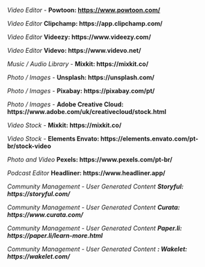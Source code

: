 <i> Video Editor </i> - <b> Powtoon: https://www.powtoon.com/ </b>
<p><i> Video Editor </i> <b> Clipchamp: https://app.clipchamp.com/</b>
  <p><i> Video Editor </i> <b> Videezy: https://www.videezy.com/ </b>
    <p><i> Video Editor </i> <b> Videvo: https://www.videvo.net/</b>
      <p> <i> Music / Audio Library </i> - <b> Mixkit: https://mixkit.co/ </b>
<p> <i> Photo / Images </i> - <b> Unsplash: https://unsplash.com/ </b>
<p> <i> Photo / Images </i> - <b> Pixabay: https://pixabay.com/pt/ </b>
<p> <i> Photo / Images </i> - <b> Adobe Creative Cloud: https://www.adobe.com/uk/creativecloud/stock.html  </b>
  <p> <i> Video Stock </i> - <b> Mixkit: https://mixkit.co/ </b>
     <p> <i> Video Stock </i> - <b> Elements Envato: https://elements.envato.com/pt-br/stock-video</b>
   <p><i> Photo and Video </i> <b> Pexels: https://www.pexels.com/pt-br/ </b>
<p><i> Podcast Editor </i> <b> Headliner: https://www.headliner.app/ </b>
  <p><i> Community Management - User Generated Content <b> Storyful: https://storyful.com/ </b>
     <p><i> Community Management - User Generated Content <b> Curata: https://www.curata.com/ </b>
        <p><i> Community Management - User Generated Content <b> Paper.li: https://paper.li/learn-more.html </b>
           <p><i> Community Management - User Generated Content <b>: Wakelet: https://wakelet.com/ </b>
          
       
